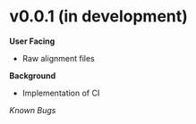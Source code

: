 # v0.0.1 (in development)
**User Facing**
* Raw alignment files

**Background**
* Implementation of CI

*Known Bugs*
